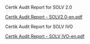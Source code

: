 Certik Audit Report for SOLV 2.0

[Certik Audit Report - SOLV2.0-en.pdf](https://github.com/solv-finance/Audit/blob/main/Certik/REP-Solv-Protocol-2021-09-30.pdf)


Certik Audit Report for SOLV IVO

[Certik Audit Report - SOLV IVO-en.pdf](https://github.com/solv-finance/Audit/blob/main/Certik/REP-Solv-Protocol-3-2022-01-21.pdf)
